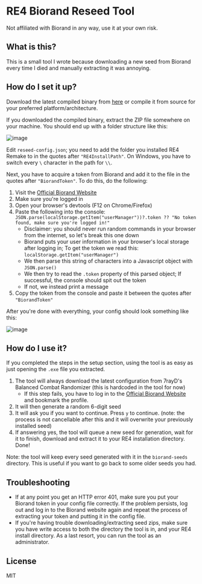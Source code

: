 # RE4 Biorand Reseed Tool

Not affiliated with Biorand in any way, use it at your own risk.

## What is this?
This is a small tool I wrote because downloading a new seed from Biorand every time I died and manually extracting it was annoying.

## How do I set it up?
Download the latest compiled binary from [here](https://github.com/mtfarkas/re4-biorand-reseed/releases) or compile it from source for your preferred platform/architecture.

If you downloaded the compiled binary, extract the ZIP file somewhere on your machine. You should end up with a folder structure like this:

![image](https://github.com/user-attachments/assets/31561d74-41e7-4e57-ab09-1ef4d0082458)

Edit `reseed-config.json`; you need to add the folder you installed RE4 Remake to in the quotes after `"RE4InstallPath"`. On Windows, you have to switch every `\` character in the path for `\\`.

Next, you have to acquire a token from Biorand and add it to the file in the quotes after `"BiorandToken"`. To do this, do the following:
1. Visit the [Official Biorand Website](https://re4r.biorand.net/)
2. Make sure you're logged in
3. Open your browser's devtools (F12 on Chrome/Firefox)
4. Paste the following into the console: `JSON.parse(localStorage.getItem("userManager"))?.token ?? "No token found, make sure you're logged in!"`
   - Disclaimer: you should never run random commands in your browser from the internet, so let's break this one down
   - Biorand puts your user information in your browser's local storage after logging in; To get the token we read this: `localStorage.getItem("userManager")`
   - We then parse this string of characters into a Javascript object with `JSON.parse()`
   - We then try to read the `.token` property of this parsed object; If successful, the console should spit out the token
   - If not, we instead print a message
5. Copy the token from the console and paste it between the quotes after `"BiorandToken"`

After you're done with everything, your config should look something like this:

![image](https://github.com/user-attachments/assets/976a4065-12e3-4be2-b7c2-acf58260645b)

## How do I use it?
If you completed the steps in the setup section, using the tool is as easy as just opening the `.exe` file you extracted.
1. The tool will always download the latest configuration from 7rayD's Balanced Combat Randomizer (this is hardcoded in the tool for now)
   - If this step fails, you have to log in to the [Official Biorand Website](https://re4r.biorand.net/) and bookmark the profile.
2. It will then generate a random 6-digit seed
3. It will ask you if you want to continue. Press `y` to continue. (note: the process is not cancellable after this and it will overwrite your previously installed seed)
4. If answering yes, the tool will queue a new seed for generation, wait for it to finish, download and extract it to your RE4 installation directory. Done!

Note: the tool will keep every seed generated with it in the `biorand-seeds` directory. This is useful if you want to go back to some older seeds you had.

## Troubleshooting
- If at any point you get an HTTP error 401, make sure you put your Biorand token in your config file correctly. If the problem persists, log out and log in to the Biorand website again and repeat the process of extracting your token and putting it in the config file.
- If you're having trouble downloading/extracting seed zips, make sure you have write access to both the directory the tool is in, and your RE4 install directory. As a last resort, you can run the tool as an administrator.

## License 
MIT
